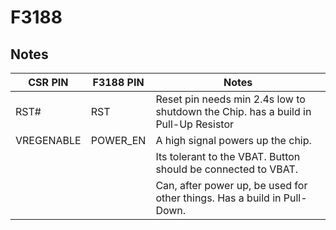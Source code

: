 # F3188

## Notes

| CSR PIN | F3188 PIN | Notes |
| -------- | -------- |-------|
| RST# | RST |Reset pin needs min 2.4s low to shutdown the Chip. has a build in Pull-Up Resistor|
| VREGENABLE | POWER_EN |A high signal powers up the chip.|
|  |  |Its tolerant to the VBAT. Button should be connected to VBAT.|
|  |  |Can, after power up, be used for other things. Has a build in Pull-Down.|
